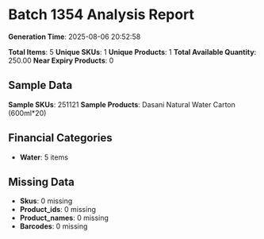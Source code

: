 # Batch 1354 Analysis Report

**Generation Time**: 2025-08-06 20:52:58

**Total Items**: 5
**Unique SKUs**: 1
**Unique Products**: 1
**Total Available Quantity**: 250.00
**Near Expiry Products**: 0

## Sample Data
**Sample SKUs**: 251121
**Sample Products**: Dasani Natural Water Carton (600ml*20)

## Financial Categories
- **Water**: 5 items

## Missing Data
- **Skus**: 0 missing
- **Product_ids**: 0 missing
- **Product_names**: 0 missing
- **Barcodes**: 0 missing
